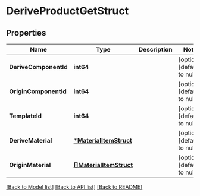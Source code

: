 # DeriveProductGetStruct

## Properties
Name | Type | Description | Notes
------------ | ------------- | ------------- | -------------
**DeriveComponentId** | **int64** |  | [optional] [default to null]
**OriginComponentId** | **int64** |  | [optional] [default to null]
**TemplateId** | **int64** |  | [optional] [default to null]
**DeriveMaterial** | [***MaterialItemStruct**](material_item_struct.md) |  | [optional] [default to null]
**OriginMaterial** | [**[]MaterialItemStruct**](material_item_struct.md) |  | [optional] [default to null]

[[Back to Model list]](../README.md#documentation-for-models) [[Back to API list]](../README.md#documentation-for-api-endpoints) [[Back to README]](../README.md)


